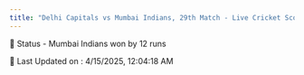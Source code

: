 ```yaml
---
title: "Delhi Capitals vs Mumbai Indians, 29th Match - Live Cricket Score"
--- 
```


📑 Status - Mumbai Indians won by 12 runs

📝 Last Updated on : 4/15/2025, 12:04:18 AM  

